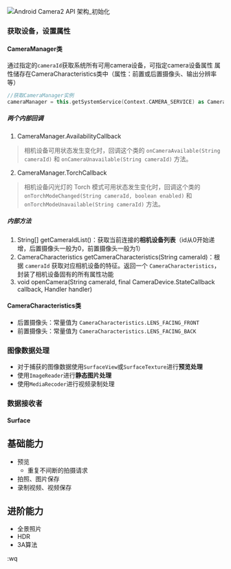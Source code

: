 ![Android Camera2 API 架构_初始化](https://s2.51cto.com/images/blog/202112/28010601_61c9f279396a136522.png?x-oss-process=image/watermark,size_16,text_QDUxQ1RP5Y2a5a6i,color_FFFFFF,t_30,g_se,x_10,y_10,shadow_20,type_ZmFuZ3poZW5naGVpdGk=)

### 获取设备，设置属性
#### CameraManager类
通过指定的`cameraId`获取系统所有可用camera设备，可指定camera设备属性
属性储存在CameraCharacteristics类中（属性：前置或后置摄像头、输出分辨率等）
```kotlin
//获取CameraManager实例
cameraManager = this.getSystemService(Context.CAMERA_SERVICE) as CameraManager 
```
##### 两个内部回调
1. CameraManager.AvailabilityCallback
>相机设备可用状态发生变化时，回调这个类的 `onCameraAvailable(String cameraId)` 和 `onCameraUnavailable(String cameraId)` 方法。

2. CameraManager.TorchCallback
>相机设备闪光灯的 Torch 模式可用状态发生变化时，回调这个类的 `onTorchModeChanged(String cameraId, boolean enabled)` 和 `onTorchModeUnavailable(String cameraId)` 方法。

##### 内部方法
1. String[] getCameraIdList()：获取当前连接的**相机设备列表**（id从0开始递增，后置摄像头一般为0，前置摄像头一般为1）
2. CameraCharacteristics getCameraCharacteristics(String cameraId)：根据 `cameraId` 获取对应相机设备的特征。返回一个 `CameraCharacteristics`，封装了相机设备固有的所有属性功能
3. void openCamera(String cameraId, final CameraDevice.StateCallback callback, Handler handler)

#### CameraCharacteristics类
- 后置摄像头：常量值为 `CameraCharacteristics.LENS_FACING_FRONT`
- 前置摄像头：常量值为 `CameraCharacteristics.LENS_FACING_BACK`


### 图像数据处理
- 对于捕获的图像数据使用`SurfaceView`或`SurfaceTexture`进行**预览处理**
- 使用`ImageReader`进行**静态图片处理**
- 使用`MediaRecoder`进行视频录制处理

### 数据接收者
#### Surface


## 基础能力
- 预览
	- 重复不间断的拍摄请求
- 拍照、图片保存
- 录制视频、视频保存

## 进阶能力
- 全景照片
- HDR
- 3A算法

:wq
